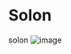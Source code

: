 # Solon
solon
![image](https://github.com/razelos/solon/assets/116113639/18ab9684-1a34-43d7-b278-285a4d22b53e)
